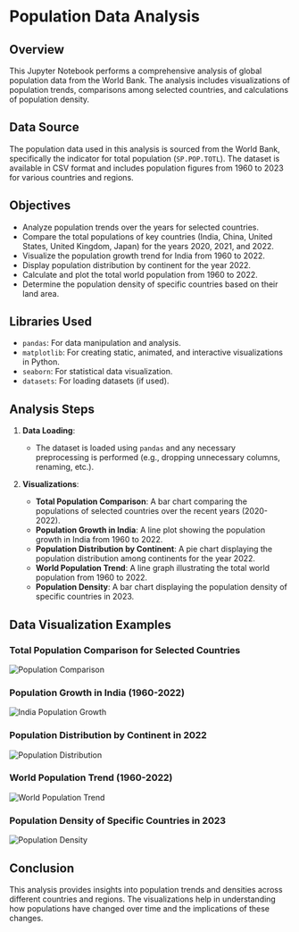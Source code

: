 # Population Data Analysis

## Overview

This Jupyter Notebook performs a comprehensive analysis of global population data from the World Bank. The analysis includes visualizations of population trends, comparisons among selected countries, and calculations of population density.

## Data Source

The population data used in this analysis is sourced from the World Bank, specifically the indicator for total population (`SP.POP.TOTL`). The dataset is available in CSV format and includes population figures from 1960 to 2023 for various countries and regions.

## Objectives

- Analyze population trends over the years for selected countries.
- Compare the total populations of key countries (India, China, United States, United Kingdom, Japan) for the years 2020, 2021, and 2022.
- Visualize the population growth trend for India from 1960 to 2022.
- Display population distribution by continent for the year 2022.
- Calculate and plot the total world population from 1960 to 2022.
- Determine the population density of specific countries based on their land area.

## Libraries Used

- `pandas`: For data manipulation and analysis.
- `matplotlib`: For creating static, animated, and interactive visualizations in Python.
- `seaborn`: For statistical data visualization.
- `datasets`: For loading datasets (if used).

## Analysis Steps

1. **Data Loading**:
   - The dataset is loaded using `pandas` and any necessary preprocessing is performed (e.g., dropping unnecessary columns, renaming, etc.).

2. **Visualizations**:
   - **Total Population Comparison**: A bar chart comparing the populations of selected countries over the recent years (2020-2022).
   - **Population Growth in India**: A line plot showing the population growth in India from 1960 to 2022.
   - **Population Distribution by Continent**: A pie chart displaying the population distribution among continents for the year 2022.
   - **World Population Trend**: A line graph illustrating the total world population from 1960 to 2022.
   - **Population Density**: A bar chart displaying the population density of specific countries in 2023.

## Data Visualization Examples

### Total Population Comparison for Selected Countries

![Population Comparison](path_to_population_comparison_image)

### Population Growth in India (1960-2022)

![India Population Growth](path_to_india_population_growth_image)

### Population Distribution by Continent in 2022

![Population Distribution](path_to_population_distribution_image)

### World Population Trend (1960-2022)

![World Population Trend](path_to_world_population_trend_image)

### Population Density of Specific Countries in 2023

![Population Density](path_to_population_density_image)

## Conclusion

This analysis provides insights into population trends and densities across different countries and regions. The visualizations help in understanding how populations have changed over time and the implications of these changes.





